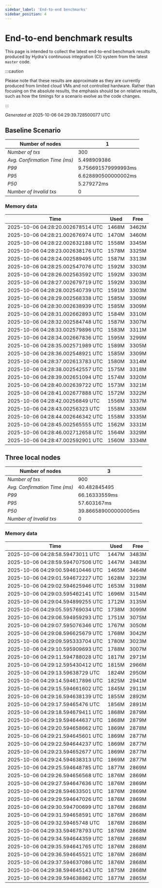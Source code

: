 ```yaml
--- 
sidebar_label: 'End-to-end benchmarks' 
sidebar_position: 4 
--- 
```


# End-to-end benchmark results 

This page is intended to collect the latest end-to-end benchmark  results produced by Hydra's continuous integration (CI) system from  the latest `master` code.

:::caution

Please note that these results are approximate  as they are currently produced from limited cloud VMs and not controlled hardware.  Rather than focusing on the absolute results,   the emphasis should be on relative results,  such as how the timings for a scenario evolve as the code changes.

:::

_Generated at_  2025-10-06 04:29:39.728500077 UTC


## Baseline Scenario



| Number of nodes |  1 | 
| -- | -- |
| _Number of txs_ | 300 |
| _Avg. Confirmation Time (ms)_ | 5.498909386 |
| _P99_ | 9.756691579999993ms |
| _P95_ | 6.628890500000002ms |
| _P50_ | 5.279272ms |
| _Number of Invalid txs_ | 0 |
      

### Memory data 

 | Time | Used | Free | 
|------------------------------------|------|------|
 | 2025-10-06 04:28:20.002678514 UTC | 1468M | 3462M | 
 | 2025-10-06 04:28:21.002676974 UTC | 1470M | 3460M | 
 | 2025-10-06 04:28:22.002632188 UTC | 1558M | 3345M | 
 | 2025-10-06 04:28:23.002638176 UTC | 1578M | 3325M | 
 | 2025-10-06 04:28:24.002589495 UTC | 1587M | 3313M | 
 | 2025-10-06 04:28:25.002547076 UTC | 1592M | 3303M | 
 | 2025-10-06 04:28:26.002563592 UTC | 1592M | 3303M | 
 | 2025-10-06 04:28:27.002679719 UTC | 1592M | 3303M | 
 | 2025-10-06 04:28:28.002540739 UTC | 1591M | 3303M | 
 | 2025-10-06 04:28:29.002568338 UTC | 1585M | 3309M | 
 | 2025-10-06 04:28:30.002638939 UTC | 1585M | 3309M | 
 | 2025-10-06 04:28:31.002662893 UTC | 1584M | 3310M | 
 | 2025-10-06 04:28:32.002584748 UTC | 1587M | 3307M | 
 | 2025-10-06 04:28:33.002579896 UTC | 1583M | 3311M | 
 | 2025-10-06 04:28:34.002667836 UTC | 1595M | 3299M | 
 | 2025-10-06 04:28:35.002571989 UTC | 1589M | 3305M | 
 | 2025-10-06 04:28:36.002548921 UTC | 1585M | 3309M | 
 | 2025-10-06 04:28:37.002613783 UTC | 1580M | 3314M | 
 | 2025-10-06 04:28:38.002542557 UTC | 1575M | 3318M | 
 | 2025-10-06 04:28:39.002651094 UTC | 1574M | 3320M | 
 | 2025-10-06 04:28:40.002639722 UTC | 1573M | 3321M | 
 | 2025-10-06 04:28:41.002677888 UTC | 1572M | 3322M | 
 | 2025-10-06 04:28:42.00256849 UTC | 1556M | 3337M | 
 | 2025-10-06 04:28:43.00256323 UTC | 1558M | 3336M | 
 | 2025-10-06 04:28:44.002646342 UTC | 1558M | 3335M | 
 | 2025-10-06 04:28:45.002565555 UTC | 1562M | 3331M | 
 | 2025-10-06 04:28:46.002712658 UTC | 1564M | 3329M | 
 | 2025-10-06 04:28:47.002592901 UTC | 1560M | 3334M | 


## Three local nodes



| Number of nodes |  3 | 
| -- | -- |
| _Number of txs_ | 900 |
| _Avg. Confirmation Time (ms)_ | 40.482845495 |
| _P99_ | 66.16333559ms |
| _P95_ | 57.603167ms |
| _P50_ | 39.866589000000005ms |
| _Number of Invalid txs_ | 0 |
      

### Memory data 

 | Time | Used | Free | 
|------------------------------------|------|------|
 | 2025-10-06 04:28:58.59473011 UTC | 1447M | 3483M | 
 | 2025-10-06 04:28:59.594707506 UTC | 1447M | 3483M | 
 | 2025-10-06 04:29:00.594610446 UTC | 1465M | 3464M | 
 | 2025-10-06 04:29:01.594672227 UTC | 1628M | 3223M | 
 | 2025-10-06 04:29:02.594625946 UTC | 1653M | 3198M | 
 | 2025-10-06 04:29:03.595462141 UTC | 1696M | 3154M | 
 | 2025-10-06 04:29:04.594899255 UTC | 1712M | 3135M | 
 | 2025-10-06 04:29:05.595769034 UTC | 1738M | 3099M | 
 | 2025-10-06 04:29:06.594959293 UTC | 1751M | 3075M | 
 | 2025-10-06 04:29:07.595076346 UTC | 1767M | 3050M | 
 | 2025-10-06 04:29:08.596625679 UTC | 1768M | 3042M | 
 | 2025-10-06 04:29:09.595333704 UTC | 1780M | 3023M | 
 | 2025-10-06 04:29:10.595909693 UTC | 1788M | 3007M | 
 | 2025-10-06 04:29:11.594788028 UTC | 1817M | 2971M | 
 | 2025-10-06 04:29:12.595430412 UTC | 1815M | 2966M | 
 | 2025-10-06 04:29:13.59638729 UTC | 1824M | 2950M | 
 | 2025-10-06 04:29:14.594617896 UTC | 1825M | 2941M | 
 | 2025-10-06 04:29:15.594661602 UTC | 1845M | 2911M | 
 | 2025-10-06 04:29:16.594638139 UTC | 1855M | 2892M | 
 | 2025-10-06 04:29:17.59465476 UTC | 1856M | 2891M | 
 | 2025-10-06 04:29:18.594679411 UTC | 1868M | 2879M | 
 | 2025-10-06 04:29:19.594644637 UTC | 1868M | 2879M | 
 | 2025-10-06 04:29:20.594658662 UTC | 1869M | 2878M | 
 | 2025-10-06 04:29:21.594645601 UTC | 1869M | 2877M | 
 | 2025-10-06 04:29:22.594644237 UTC | 1869M | 2877M | 
 | 2025-10-06 04:29:23.594652677 UTC | 1869M | 2877M | 
 | 2025-10-06 04:29:24.594638313 UTC | 1869M | 2877M | 
 | 2025-10-06 04:29:25.594648785 UTC | 1877M | 2869M | 
 | 2025-10-06 04:29:26.594656568 UTC | 1876M | 2869M | 
 | 2025-10-06 04:29:27.594647636 UTC | 1876M | 2869M | 
 | 2025-10-06 04:29:28.594633501 UTC | 1876M | 2869M | 
 | 2025-10-06 04:29:29.594647026 UTC | 1876M | 2869M | 
 | 2025-10-06 04:29:30.594700699 UTC | 1876M | 2868M | 
 | 2025-10-06 04:29:31.594658591 UTC | 1876M | 2868M | 
 | 2025-10-06 04:29:32.59465748 UTC | 1876M | 2868M | 
 | 2025-10-06 04:29:33.594678793 UTC | 1876M | 2868M | 
 | 2025-10-06 04:29:34.594644359 UTC | 1876M | 2868M | 
 | 2025-10-06 04:29:35.594641765 UTC | 1876M | 2868M | 
 | 2025-10-06 04:29:36.594645521 UTC | 1876M | 2868M | 
 | 2025-10-06 04:29:37.594637086 UTC | 1876M | 2868M | 
 | 2025-10-06 04:29:38.594645143 UTC | 1875M | 2868M | 
 | 2025-10-06 04:29:39.594638862 UTC | 1877M | 2865M | 

